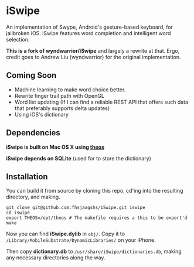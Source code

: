 iSwipe
=============

An implementation of Swype, Android's gesture-based keyboard, for jailbroken iOS. iSwipe features word completion and intelligent word selection.

**This is a fork of wyndwarrior/iSwipe** and largely a rewrite at that. Ergo, credit goes to Andrew Liu (wyndwarrior) for the original implementation.

Coming Soon
-----------
- Machine learning to make word choice better.
- Rewrite finger trail path with OpenGL
- Word list updating (If I can find a reliable REST API that offers such data that preferably supports delta updates)
- Using iOS's dictionary

Dependencies
------------

**iSwipe is built on Mac OS X using [theos](http://iphonedevwiki.net/index.php/Theos/Getting_Started)** 

**iSwipe depends on SQLite** (used for to store the dictionary)

Installation
------------

You can build it from source by cloning this repo, cd'ing into the resulting directory, and making.

    git clone git@github.com:fhsjaagshs/iSwipe.git iswipe
    cd iswipe
    export THEOS=/opt/theos # The makefile requires a this to be export'd
    make
    
Now you can find **iSwipe.dylib** in `obj/`. Copy it to `/Library/MobileSubstrate/DynamicLibraries/` on your iPhone. 

Then copy **dictionary.db** to `/usr/share/iSwipe/dictionaries.db`, making any necessary directories along the way.